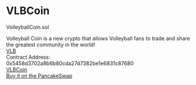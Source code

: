 # VLBCoin
VolleyballCoin.sol

Volleyball Coin is a new crypto that allows Volleyball fans to trade and share the greatest community in the world!
<br>
<a href="https://vlbcoin.com/" title="VLB">VLB</a>
<br>
Contract Address:
<br>
0x5458d3702a8b6b80cda27d7382be1e6831c87680
<br>
<a href="https://vlbcoin.com/" title="VLBCoin">VLBCoin</a>
<br>
<a href="https://pancakeswap.finance/swap?outputCurrency=0x5458d3702a8b6b80cda27d7382be1e6831c87680" title="PancakeSwap">Buy it on the PancakeSwap</a>



